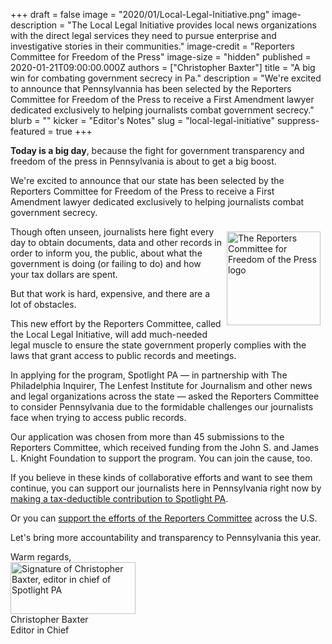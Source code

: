 +++
draft = false
image = "2020/01/Local-Legal-Initiative.png"
image-description = "The Local Legal Initiative provides local news organizations with the direct legal services they need to pursue enterprise and investigative stories in their communities."
image-credit = "Reporters Committee for Freedom of the Press"
image-size = "hidden"
published = 2020-01-21T09:00:00.000Z
authors = ["Christopher Baxter"]
title = "A big win for combating government secrecy in Pa."
description = "We're excited to announce that Pennsylvannia has been selected by the Reporters Committee for Freedom of the Press to receive a First Amendment lawyer dedicated exclusively to helping journalists combat government secrecy."
blurb = ""
kicker = "Editor's Notes"
slug = "local-legal-initiative"
suppress-featured = true
+++

**Today is a big day**, because the fight for government transparency and freedom of the press in Pennsylvania is about to get a big boost.

We're excited to announce that our state has been selected by the Reporters Committee for Freedom of the Press to receive a First Amendment lawyer dedicated exclusively to helping journalists combat government secrecy.

<img src="/img/press-release/local-legal-initiative.png" alt="The Reporters Committee for Freedom of the Press logo" style="float: right; height: 150px; width: 150px; margin: .5rem;">

Though often unseen, journalists here fight every day to obtain documents, data and other records in order to inform you, the public, about what the government is doing (or failing to do) and how your tax dollars are spent.

But that work is hard, expensive, and there are a lot of obstacles.

This new effort by the Reporters Committee, called the Local Legal Initiative, will add much-needed legal muscle to ensure the state government properly complies with the laws that grant access to public records and meetings.

In applying for the program, Spotlight PA — in partnership with The Philadelphia Inquirer, The Lenfest Institute for Journalism and other news and legal organizations across the state — asked the Reporters Committee to consider Pennsylvania due to the formidable challenges our journalists face when trying to access public records.

Our application was chosen from more than 45 submissions to the Reporters Committee, which received funding from the John S. and James L. Knight Foundation to support the program. You can join the cause, too.

If you believe in these kinds of collaborative efforts and want to see them continue, you can support our journalists here in Pennsylvania right now by [making a tax-deductible contribution to Spotlight PA](/donate/).

Or you can [support the efforts of the Reporters Committee](http://www.rcfp.org/donate) across the U.S.

Let's bring more accountability and transparency to Pennsylvania this year.

Warm regards, <br>
<img src="/img/press-release/cbaxter-signature.png" width="200" height="83" alt="Signature of Christopher Baxter, editor in chief of Spotlight PA"><br>
Christopher Baxter <br>
Editor in Chief

